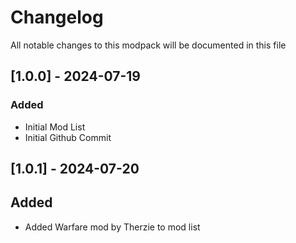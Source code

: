 # Changelog

All notable changes to this modpack will be documented in this file

## [1.0.0] - 2024-07-19

### Added
 - Initial Mod List
 - Initial Github Commit

## [1.0.1] - 2024-07-20

## Added
 - Added Warfare mod by Therzie to mod list